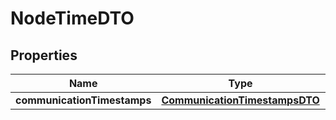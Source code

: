 

# NodeTimeDTO


## Properties

| Name | Type | Description | Notes |
|------------ | ------------- | ------------- | -------------|
|**communicationTimestamps** | [**CommunicationTimestampsDTO**](CommunicationTimestampsDTO.md) |  |  |




